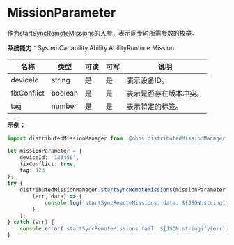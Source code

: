 # MissionParameter

作为[startSyncRemoteMissions](js-apis-distributedMissionManager.md#distributedmissionmanagerstartsyncremotemissions)的入参，表示同步时所需参数的枚举。

**系统能力**：SystemCapability.Ability.AbilityRuntime.Mission

| 名称          | 类型    | 可读   | 可写   | 说明          |
| ----------- | ------- | ---- | ---- | ----------- |
| deviceId    | string  | 是    | 是    | 表示设备ID。     |
| fixConflict | boolean | 是    | 是    | 表示是否存在版本冲突。 |
| tag         | number  | 是    | 是    | 表示特定的标签。    |

**示例：**
```ts
import distributedMissionManager from '@ohos.distributedMissionManager';

let missionParameter = {
    deviceId: '123456',
    fixConflict: true,
    tag: 123
};
try {
    distributedMissionManager.startSyncRemoteMissions(missionParameter,
        (err, data) => {
            console.log('startSyncRemoteMissions, data: ${JSON.stringify(data)}');
        }
    );
} catch (err) {
    console.error('startSyncRemoteMissions fail: ${JSON.stringify(err)}');
}
```